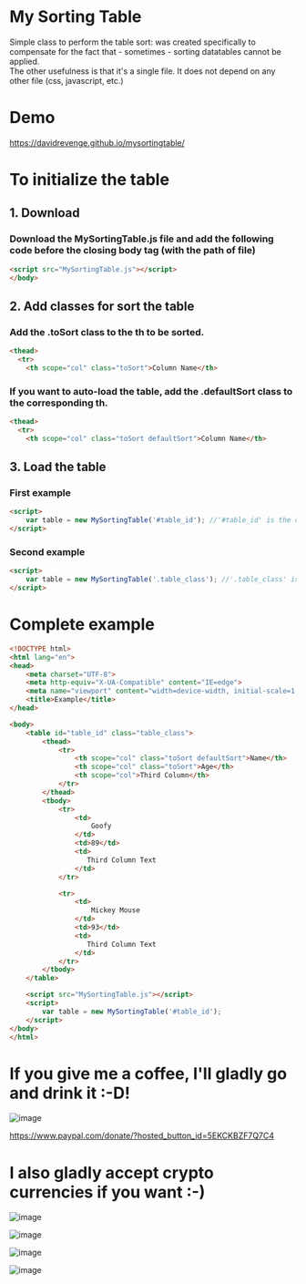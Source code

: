 # My Sorting Table
Simple class to perform the table sort: was created specifically to compensate for the fact that - sometimes - sorting datatables cannot be applied.<br>
The other usefulness is that it's a single file. It does not depend on any other file (css, javascript, etc.)
# Demo
https://davidrevenge.github.io/mysortingtable/

# To initialize the table
## 1. Download
### Download the MySortingTable.js file and add the following code before the closing body tag (with the path of file)
```html
<script src="MySortingTable.js"></script>
</body>
```
## 2. Add classes for sort the table
### Add the .toSort class to the th to be sorted.
```html
<thead>
  <tr>
    <th scope="col" class="toSort">Column Name</th>
```
### If you want to auto-load the table, add the .defaultSort class to the corresponding th.
```html
<thead>
  <tr>
    <th scope="col" class="toSort defaultSort">Column Name</th>
```
## 3. Load the table
### First example
```html
<script>
    var table = new MySortingTable('#table_id'); //'#table_id' is the css table selector
</script>
```
### Second example
```html
<script>
    var table = new MySortingTable('.table_class'); //'.table_class' is the css table selector (multiple tables supported)
</script>
```

# Complete example
```html
<!DOCTYPE html>
<html lang="en">
<head>
    <meta charset="UTF-8">
    <meta http-equiv="X-UA-Compatible" content="IE=edge">
    <meta name="viewport" content="width=device-width, initial-scale=1.0">
    <title>Example</title>
</head>

<body>
    <table id="table_id" class="table_class">
        <thead>
            <tr>
                <th scope="col" class="toSort defaultSort">Name</th>
                <th scope="col" class="toSort">Age</th>
                <th scope="col">Third Column</th>
            </tr>
        </thead>
        <tbody>
            <tr>
                <td>
                    Goofy
                </td>
                <td>89</td>
                <td>
                   Third Column Text
                </td>
            </tr>

            <tr>
                <td>
                    Mickey Mouse
                </td>
                <td>93</td>
                <td>
                   Third Column Text
                </td>
            </tr>
        </tbody>
    </table>

    <script src="MySortingTable.js"></script>
    <script>
        var table = new MySortingTable('#table_id');
    </script>
</body>
</html>
```
# If you give me a coffee, I'll gladly go and drink it :-D! <br>
![image](https://user-images.githubusercontent.com/767664/145684817-aa4cc3ce-379d-4ac9-8a34-b623b41fdc03.png)

https://www.paypal.com/donate/?hosted_button_id=5EKCKBZF7Q7C4

# I also gladly accept crypto currencies if you want :-)

![image](https://user-images.githubusercontent.com/767664/145684749-3a2771f4-372f-47bc-be1e-a2850b681a30.png)

![image](https://user-images.githubusercontent.com/767664/145684842-a19481f0-2e48-408b-8024-763aff28296e.png)

![image](https://user-images.githubusercontent.com/767664/145684928-4c8e9917-4121-4e42-a02e-e3640032f5c6.png)

![image](https://user-images.githubusercontent.com/767664/145684939-972b40df-6891-4de0-aec3-623e3ece79de.png)
